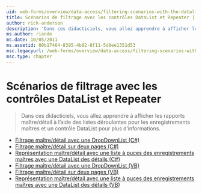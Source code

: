 ```yaml
---
uid: web-forms/overview/data-access/filtering-scenarios-with-the-datalist-and-repeater/index
title: Scénarios de filtrage avec les contrôles DataList et Repeater | Microsoft Docs
author: rick-anderson
description: 'Dans ces didacticiels, vous allez apprendre à afficher les rapports maître/détail à l’aide des listes déroulantes pour les enregistrements maîtres et un contrôle DataList pour plus d’informations.'
ms.author: riande
ms.date: 10/05/2011
ms.assetid: 80b17464-8395-4b82-8f11-5d8ee1351d53
msc.legacyurl: /web-forms/overview/data-access/filtering-scenarios-with-the-datalist-and-repeater
msc.type: chapter
---
```

<a name="filtering-scenarios-with-the-datalist-and-repeater"></a>Scénarios de filtrage avec les contrôles DataList et Repeater
====================
> Dans ces didacticiels, vous allez apprendre à afficher les rapports maître/détail à l’aide des listes déroulantes pour les enregistrements maîtres et un contrôle DataList pour plus d’informations.


- [Filtrage maître/détail avec une DropDownList (C#)](master-detail-filtering-with-a-dropdownlist-datalist-cs.md)
- [Filtrage maître/détail sur deux pages (C#)](master-detail-filtering-acess-two-pages-datalist-cs.md)
- [Représentation maître/détail avec une liste à puces des enregistrements maîtres avec une DataList des détails (C#)](master-detail-using-a-bulleted-list-of-master-records-with-a-details-datalist-cs.md)
- [Filtrage maître/détail avec une DropDownList (VB)](master-detail-filtering-with-a-dropdownlist-datalist-vb.md)
- [Filtrage maître/détail sur deux pages (VB)](master-detail-filtering-acess-two-pages-datalist-vb.md)
- [Représentation maître/détail avec une liste à puces des enregistrements maîtres avec une DataList des détails (VB)](master-detail-using-a-bulleted-list-of-master-records-with-a-details-datalist-vb.md)

